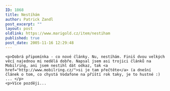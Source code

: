 ```yaml
---
ID: 1868
title: Nestíhám
author: Patrick Zandl
post_excerpt: ""
layout: post
oldlink: https://www.marigold.cz/item/nestiham
published: true
post_date: 2005-11-16 12:29:48
---
```

	<p>Dobrá připomínka - co nové články. Nu, nestíhám. Finiš dvou velkých věcí najednou mi nedělá dobře. Napsal jsem asi trojici článků na Mobilring, ani jsem nestihl dát odkaz, tak <a href="http://www.mobilring.cz/">si je tam přečtěte</a> (a dnešní článek o tom, co chystá Vodafone na příští rok taky, je to hustné :) ... </p>
	<p>Více později...
</p>
